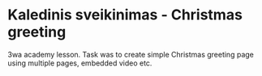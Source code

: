 # Kaledinis sveikinimas - Christmas greeting

3wa academy lesson. Task was to create simple Christmas greeting page using multiple pages, embedded video etc. 
